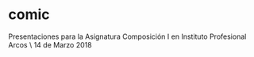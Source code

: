 # comic
Presentaciones para la Asignatura Composición I en Instituto Profesional Arcos \ 14 de Marzo 2018
